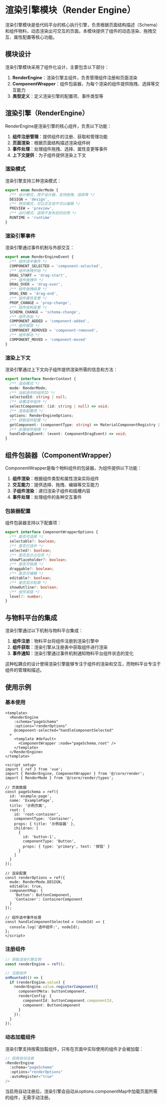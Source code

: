 # 渲染引擎模块（Render Engine）

渲染引擎模块是低代码平台的核心执行引擎，负责根据页面结构描述（Schema）和组件物料，动态渲染出可交互的页面。本模块提供了组件的动态渲染、拖拽交互、属性配置等核心功能。

## 模块设计

渲染引擎模块采用了组件化设计，主要包含以下部分：

1. **RenderEngine**：渲染引擎主组件，负责管理组件注册和页面渲染
2. **ComponentWrapper**：组件包装器，为每个渲染的组件提供拖拽、选择等交互能力
3. **类型定义**：定义渲染引擎的配置项、事件类型等

## 渲染引擎（RenderEngine）

RenderEngine是渲染引擎的核心组件，负责以下功能：

1. **组件注册管理**：提供组件的注册、获取和管理功能
2. **页面渲染**：根据页面结构描述渲染组件树
3. **事件处理**：处理组件拖拽、选择、属性变更等事件
4. **上下文提供**：为子组件提供渲染上下文

### 渲染模式

渲染引擎支持三种渲染模式：

```typescript
export enum RenderMode {
  /** 设计模式，用于设计器，支持拖拽、选择等 */
  DESIGN = 'design',
  /** 预览模式，可以交互但不可以编辑 */
  PREVIEW = 'preview',
  /** 运行模式，适用于发布后的应用 */
  RUNTIME = 'runtime'
}
```

### 渲染引擎事件

渲染引擎通过事件机制与外部交互：

```typescript
export enum RenderEngineEvent {
  /** 组件选中事件 */
  COMPONENT_SELECTED = 'component-selected',
  /** 组件拖拽开始 */
  DRAG_START = 'drag-start',
  /** 组件拖拽中 */
  DRAG_OVER = 'drag-over',
  /** 组件拖拽结束 */
  DRAG_END = 'drag-end',
  /** 组件属性变更 */
  PROP_CHANGE = 'prop-change',
  /** 组件结构变更 */
  SCHEMA_CHANGE = 'schema-change',
  /** 组件添加 */
  COMPONENT_ADDED = 'component-added',
  /** 组件移除 */
  COMPONENT_REMOVED = 'component-removed',
  /** 组件移动 */
  COMPONENT_MOVED = 'component-moved'
}
```

### 渲染上下文

渲染引擎通过上下文向子组件提供渲染所需的信息和方法：

```typescript
export interface RenderContext {
  /** 渲染模式 */
  mode: RenderMode;
  /** 当前选中的组件ID */
  selectedId: string | null;
  /** 设置选中组件 */
  selectComponent: (id: string | null) => void;
  /** 渲染配置项 */
  options: RenderEngineOptions;
  /** 获取组件配置 */
  getComponent: (componentType: string) => MaterialComponentRegistry | null;
  /** 处理组件拖拽 */
  handleDragEvent: (event: ComponentDragEvent) => void;
}
```

## 组件包装器（ComponentWrapper）

ComponentWrapper是每个物料组件的包装器，为组件提供以下功能：

1. **组件渲染**：根据组件类型和属性渲染实际组件
2. **交互能力**：提供选择、拖拽、编辑等交互能力
3. **子组件渲染**：递归渲染子组件和插槽内容
4. **事件处理**：处理组件的各种交互事件

### 包装器配置

组件包装器支持以下配置项：

```typescript
export interface ComponentWrapperOptions {
  /** 是否可选择 */
  selectable?: boolean;
  /** 是否已选中 */
  selected?: boolean;
  /** 是否显示占位符 */
  showPlaceholder?: boolean;
  /** 是否可拖拽 */
  draggable?: boolean;
  /** 是否可编辑 */
  editable?: boolean;
  /** 是否显示轮廓 */
  showOutline?: boolean;
  /** 组件层级 */
  level?: number;
}
```

## 与物料平台的集成

渲染引擎通过以下机制与物料平台集成：

1. **组件注册**：物料平台将组件注册到渲染引擎中
2. **组件获取**：渲染引擎从注册表中获取组件进行渲染
3. **事件通知**：渲染引擎通过事件机制通知物料平台组件状态的变化

这种松耦合的设计使得渲染引擎能够专注于组件的渲染和交互，而物料平台专注于组件的管理和描述。

## 使用示例

### 基本使用

```vue
<template>
  <RenderEngine
    :schema="pageSchema"
    :options="renderOptions"
    @component-selected="handleComponentSelected"
  >
    <template #default>
      <ComponentWrapper :node="pageSchema.root" />
    </template>
  </RenderEngine>
</template>

<script setup>
import { ref } from 'vue';
import { RenderEngine, ComponentWrapper } from '@/core/render';
import { RenderMode } from '@/core/render/types';

// 页面数据
const pageSchema = ref({
  id: 'example-page',
  name: 'ExamplePage',
  title: '示例页面',
  root: {
    id: 'root-container',
    componentType: 'Container',
    props: { title: '示例容器' },
    children: [
      {
        id: 'button-1',
        componentType: 'Button',
        props: { type: 'primary', text: '按钮' }
      }
    ]
  }
});

// 渲染配置
const renderOptions = ref({
  mode: RenderMode.DESIGN,
  editable: true,
  componentMap: {
    'Button': ButtonComponent,
    'Container': ContainerComponent
  }
});

// 组件选中事件处理
const handleComponentSelected = (nodeId) => {
  console.log('选中组件:', nodeId);
};
</script>
```

### 注册组件

```typescript
// 获取渲染引擎实例
const renderEngine = ref();

// 注册组件
onMounted(() => {
  if (renderEngine.value) {
    renderEngine.value.registerComponent({
      componentMeta: buttonComponent,
      renderConfig: {
        componentId: buttonComponent.componentId,
        component: ButtonComponent
      }
    });
  }
});
```

### 动态加载组件

渲染引擎支持按需加载组件，只有在页面中实际使用的组件才会被加载：

```typescript
// 启用自动注册
<RenderEngine
  :schema="pageSchema"
  :options="renderOptions"
  :autoRegister="true"
/>
```

当启用自动注册后，渲染引擎会自动从options.componentMap中加载页面所需的组件，无需手动注册。 